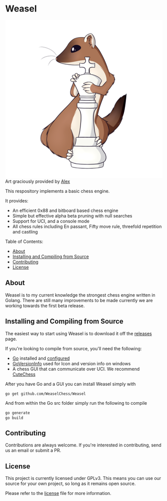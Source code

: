 Weasel
===========

![Logo](weasel.png)
Art graciously provided by [Alex](https://www.deviantart.com/redhead-alex)

This respository implements a basic chess engine.

It provides:

  * An efficient 0x88 and bitboard based chess engine
  * Simple but effective alpha beta pruning with null searches
  * Support for UCI, and a console mode
  * All chess rules including En passant, Fifty move rule, threefold repetition and castling

Table of Contents:

  * [About](#about)
  * [Installing and Compiling from Source](#installing-and-compiling-from-source)
  * [Contributing](#contributing)
  * [License](#license)

About
-----

Weasel is to my current knowledge the strongest chess engine written in Golang. There are still many improvements to be made currently we are working towards the first beta release.

Installing and Compiling from Source
------------

The easiest way to start using Weasel is to download it off the [releases](https://github.com/WeaselChess/Weasel/releases) page.


If you're looking to compile from source, you'll need the following:

  * [Go](https://golang.org) installed and [configured](https://golang.org/doc/install)
  * [GoVersionInfo](https://github.com/josephspurrier/goversioninfo/) used for Icon and version info on windows
  * A chess GUI that can communicate over UCI. We recommend [CuteChess](https://github.com/cutechess/cutechess/releases)

  After you have Go and a GUI you can install Weasel simply with
  ```
  go get github.com/WeaselChess/Weasel
  ```
  And from within the Go src folder simply run the following to compile
  ```
  go generate
  go build
  ```

Contributing
------------

Contributions are always welcome. If you're interested in contributing, send us an email or submit a PR.

License
-------

This project is currently licensed under GPLv3. This means you can use our source for your own project, so long as it remains open source.

Please refer to the [license](/LICENSE) file for more information.
